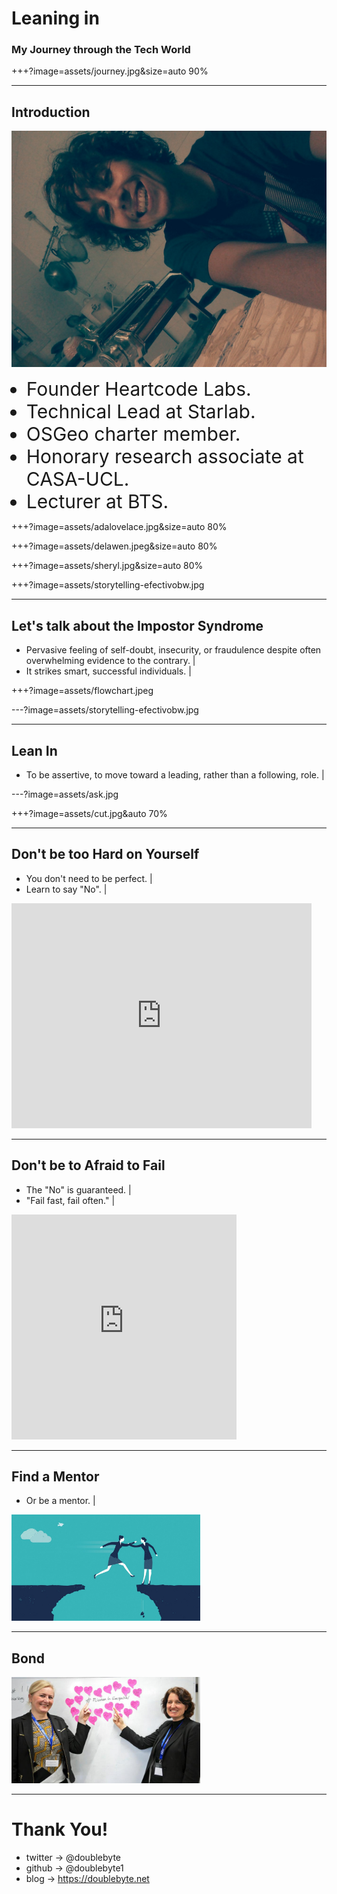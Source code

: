 # Leaning in
### My Journey through the Tech World

+++?image=assets/journey.jpg&size=auto 90%

---
## Introduction
<!-- Who am I?-->
<div id="container">
  <div id="content">
    <img src="https://raw.githubusercontent.com/doublebyte1/keynotes/master/assets/pasta_fresca.jpg">
  </div>
  <div id="navbar">
    <ul>
       <li style="font-size:30px">Founder Heartcode Labs.</li>
       <li style="font-size:30px">Technical Lead at Starlab.</li>
       <li style="font-size:30px">OSGeo charter member.</li>
       <li style="font-size:30px">Honorary research associate at CASA-UCL.</li>
       <li style="font-size:30px">Lecturer at BTS.</li>
    </ul>
  </div>
</div>

+++?image=assets/adalovelace.jpg&size=auto 80%

+++?image=assets/delawen.jpeg&size=auto 80%

+++?image=assets/sheryl.jpg&size=auto 80%

+++?image=assets/storytelling-efectivobw.jpg

---
## Let's talk about the Impostor Syndrome

- Pervasive feeling of self-doubt, insecurity, or fraudulence despite often overwhelming evidence to the contrary.  |
- It strikes smart, successful individuals.  |

+++?image=assets/flowchart.jpeg

---?image=assets/storytelling-efectivobw.jpg

---
## Lean In

 - To be assertive, to move toward a leading, rather than a following, role. |

---?image=assets/ask.jpg

+++?image=assets/cut.jpg&auto 70%

---
## Don't be too Hard on Yourself

- You don't need to be perfect. |
- Learn to say "No". |

<iframe src="https://giphy.com/embed/npUpB306c3EStRK6qP" width="480" height="360" frameBorder="0" class="giphy-embed" allowFullScreen></iframe>

---
## Don't be to Afraid to Fail

- The "No" is guaranteed. |
- "Fail fast, fail often." |

<iframe src="https://giphy.com/embed/Ub8XEam5vXbMY" width="360" height="360" frameBorder="0" class="giphy-embed" allowFullScreen></iframe><p></p>

---
## Find a Mentor

- Or be a mentor. |

<img src="assets/mentor.jpg" width="60%">

---
## Bond

<img src="assets/WIG_Speakers.jpg" width="60%">

---

# Thank You!

* twitter -> @doublebyte
* github -> @doublebyte1
* blog -> https://doublebyte.net
